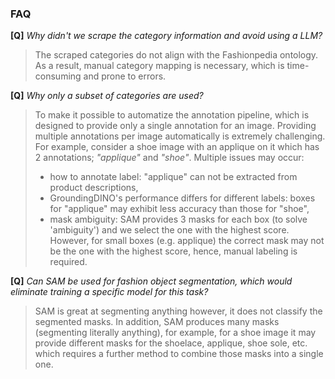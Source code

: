### FAQ
**[Q]** _Why didn't we scrape the category information and avoid using a LLM?_
>The scraped categories do not align with the Fashionpedia ontology. As a result, manual category mapping is
necessary, which is time-consuming and prone to errors.

**[Q]** _Why only a subset of categories are used?_
>To make it possible to automatize the annotation pipeline, which is designed to provide only a single
annotation for an image. Providing multiple annotations per image automatically is extremely challenging. For example,
consider a shoe image with an applique on it which has 2 annotations; _"applique"_ and _"shoe"_. Multiple issues may occur:
>- how to annotate label: "applique" can not be extracted from product descriptions,
>- GroundingDINO's performance differs for different labels: boxes for "applique" may exhibit less accuracy than those for "shoe",
>- mask ambiguity: SAM provides 3 masks for each box (to solve 'ambiguity') and we select the one with the highest score.
However, for small boxes (e.g. applique) the correct mask may not be the one with the highest score, hence, manual
labeling is required.

**[Q]** _Can SAM be used for fashion object segmentation, which would eliminate training a specific model for this task?_
>SAM is great at segmenting anything however, it does not classify the segmented masks. In addition, SAM
produces many masks (segmenting literally anything), for example, for a shoe image it may provide different masks for the shoelace,
applique, shoe sole, etc. which requires a further method to combine those masks into a single one.

